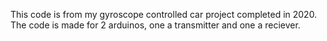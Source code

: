 This code is from my gyroscope controlled car project completed in 2020. The code is made for 2 arduinos, one a transmitter and one a reciever.
